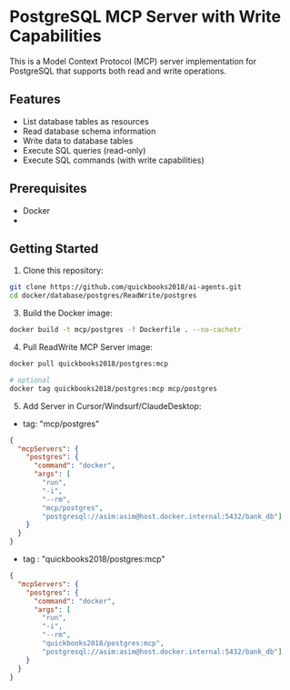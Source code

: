 # PostgreSQL MCP Server with Write Capabilities

This is a Model Context Protocol (MCP) server implementation for PostgreSQL that supports both read and write operations.

## Features

- List database tables as resources
- Read database schema information
- Write data to database tables
- Execute SQL queries (read-only)
- Execute SQL commands (with write capabilities)

## Prerequisites

- Docker
- 
## Getting Started

1. Clone this repository:

```bash
git clone https://github.com/quickbooks2018/ai-agents.git
cd docker/database/postgres/ReadWrite/postgres
```

3. Build the Docker image:

```bash
docker build -t mcp/postgres -f Dockerfile . --no-cachetr
```

4. Pull ReadWrite MCP Server image:

```bash
docker pull quickbooks2018/postgres:mcp

# optional
docker tag quickbooks2018/postgres:mcp mcp/postgres
```

5. Add Server in Cursor/Windsurf/ClaudeDesktop:

- tag: "mcp/postgres"
```json
{
  "mcpServers": {
    "postgres": {
      "command": "docker",
      "args": [
        "run", 
        "-i", 
        "--rm", 
        "mcp/postgres",
        "postgresql://asim:asim@host.docker.internal:5432/bank_db"]
    }
  }
}
```

- tag : "quickbooks2018/postgres:mcp"
```json
{
  "mcpServers": {
    "postgres": {
      "command": "docker",
      "args": [
        "run",
        "-i",
        "--rm",
        "quickbooks2018/postgres:mcp",
        "postgresql://asim:asim@host.docker.internal:5432/bank_db"]
    }
  }
}
```
